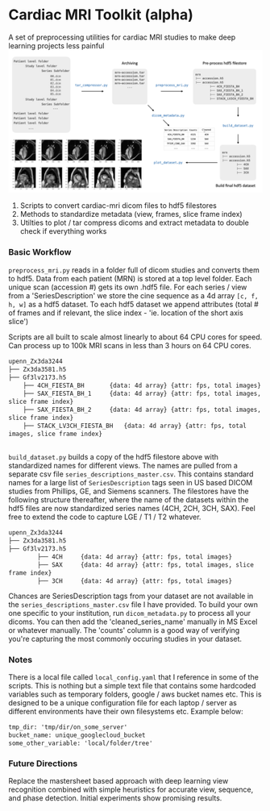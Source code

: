 # Cardiac MRI Toolkit (alpha)

A set of preprocessing utilities for cardiac MRI studies to make deep learning projects less painful
![summary_usage](https://github.com/rohanshad/cmr_toolkit/blob/5b6055dc059aeccb50bd78d106be4b88eccabe31/media/summary_usage.png)

1. Scripts to convert cardiac-mri dicom files to hdf5 filestores
2. Methods to standardize metadata (view, frames, slice frame index)
3. Utilties to plot / tar compress dicoms and extract metadata to double check if everything works


### Basic Workflow

```preprocess_mri.py``` reads in a folder full of dicom studies and converts them to hdf5. Data from each patient (MRN) is stored at a top level folder. Each unique scan (accession #) gets its own .hdf5 file. For each series / view from a 'SeriesDescription' we store the cine sequence as a 4d array ```[c, f, h, w]``` as a hdf5 dataset. To each hdf5 dataset we append attributes (total # of frames and if relevant, the slice index - 'ie. location of the short axis slice')

Scripts are all built to scale almost linearly to about 64 CPU cores for speed. Can process up to 100k MRI scans in less than 3 hours on 64 CPU cores.

```
upenn_Zx3da3244
├── Zx3da3581.h5
├── Gf3lv2173.h5
	├── 4CH_FIESTA_BH 		{data: 4d array} {attr: fps, total images}
	├── SAX_FIESTA_BH_1		{data: 4d array} {attr: fps, total images, slice frame index}
	├── SAX_FIESTA_BH_2		{data: 4d array} {attr: fps, total images, slice frame index}
	├── STACK_LV3CH_FIESTA_BH	{data: 4d array} {attr: fps, total images, slice frame index}
	
```

```build_dataset.py``` builds a copy of the hdf5 filestore above with standardized names for different views. The names are pulled from a separate csv file ```series_descriptions_master.csv```. This contains standard names for a large list of ```SeriesDescription``` tags seen in US based DICOM studies from Phillips, GE, and Siemens scanners. The filestores have the following structure thereafter, where the name of the datasets within the hdf5 files are now standardized series names (4CH, 2CH, 3CH, SAX). Feel free to extend the code to capture LGE / T1 / T2 whatever.

```
upenn_Zx3da3244
├── Zx3da3581.h5
├── Gf3lv2173.h5
		├── 4CH 	{data: 4d array} {attr: fps, total images}
		├── SAX		{data: 4d array} {attr: fps, total images, slice frame index}
		├── 3CH		{data: 4d array} {attr: fps, total images}
```

Chances are SeriesDescription tags from your dataset are not available in the ```series_descriptions_master.csv``` file I have provided. To build your own one specific to your institution, run ```dicom_metadata.py``` to process all your dicoms. You can then add the 'cleaned_series_name' manually in MS Excel or whatever manually. The 'counts' column is a good way of verifying you're capturing the most commonly occuring studies in your dataset. 

### Notes

There is a local file called ```local_config.yaml``` that I reference in some of the scripts. This is nothing but a simple text file that contains some hardcoded variables such as temporary folders, google / aws bucket names etc. This is designed to be a unique configuration file for each laptop / server as different environments have their own filesystems etc. Example below:

```
tmp_dir: 'tmp/dir/on_some_server'
bucket_name: unique_googlecloud_bucket
some_other_variable: 'local/folder/tree'
```

### Future Directions

Replace the mastersheet based approach with deep learning view recognition combined with simple heuristics for accurate view, sequence, and phase detection. Initial experiments show promising results. 
